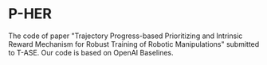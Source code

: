 # P-HER
The code of paper "Trajectory Progress-based Prioritizing and Intrinsic Reward Mechanism for Robust Training of Robotic Manipulations" submitted to T-ASE.
Our code is based on OpenAI Baselines.
